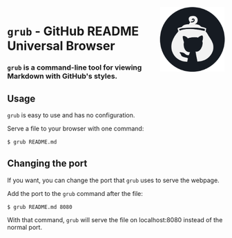 <img src="media/logo.png" alt="grub logo" width="150" align="right">

# `grub` - GitHub README Universal Browser
### `grub` is a command-line tool for viewing Markdown with GitHub's styles.

## Usage
`grub` is easy to use and has no configuration.

Serve a file to your browser with one command:
```sh
$ grub README.md
```

## Changing the port
If you want, you can change the port that `grub` uses to serve the webpage.

Add the port to the `grub` command after the file:
```sh
$ grub README.md 8080
```

With that command, `grub` will serve the file on localhost:8080 instead of the normal port.
